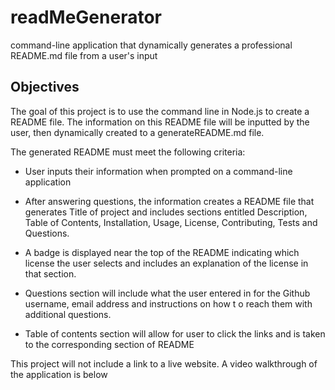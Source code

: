 # readMeGenerator
command-line application that dynamically generates a professional README.md file from a user's input

## Objectives

The goal of  this project is to use the command line in Node.js to create a README file.  The information on this README file will be inputted by the user, then dynamically created to a generateREADME.md file.

The generated README must meet the following criteria:

* User inputs their information when prompted on a command-line application

* After answering questions, the information creates a README file that generates Title of project and includes sections entitled Description, Table of Contents, Installation, Usage, License, Contributing, Tests and Questions.

* A badge is displayed near the top of the README indicating which license the user selects and includes an explanation of the license in that section.

* Questions section will include what the user entered in for the Github username, email address and instructions on how t o reach them with additional questions.

* Table of contents section will allow for user to click the links and is  taken to the corresponding section of README


This project will not include a link to a live website.  A video walkthrough of the application is below

